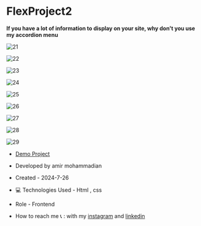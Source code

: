 # FlexProject2

**If you have a lot of information to display on your site, why don't you use my accordion menu**

![21](https://github.com/user-attachments/assets/e28cdb03-b390-4379-9981-5c2c65d86fc8)

![22](https://github.com/user-attachments/assets/ec1d9e34-e2fc-4938-9ec4-043097e3145e)

![23](https://github.com/user-attachments/assets/a1e868b8-d682-486d-a075-750f4d8ffb4d)

![24](https://github.com/user-attachments/assets/12dc3e9f-74e8-43a5-9915-2ced92a1e27b)

![25](https://github.com/user-attachments/assets/3e504754-d3e4-4473-ab91-266e2670ebd6)

![26](https://github.com/user-attachments/assets/188d0d8d-80dc-4713-a62b-83fb35a24d90)

![27](https://github.com/user-attachments/assets/42ca4250-fcb3-4c30-b9b3-fb26db3df587)

![28](https://github.com/user-attachments/assets/e2209bef-e158-4684-a74d-ab900e67ecbb)

![29](https://github.com/user-attachments/assets/964301c7-8754-47e4-a253-3e0544e0052a)

- [Demo Project](https://amirmohammadianaftah.github.io/FlexProject2/)

- Developed by amir mohammadian

- Created - 2024-7-26

- 💻 Technologies Used - Html , css 

- Role - Frontend

- How to reach me 📞 : with my [instagram](https://www.instagram.com/amirmohammadian.web) and [linkedin](https://www.linkedin.com/in/amir-mohammadian-aa571b31b/)
